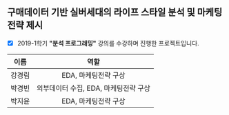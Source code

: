 ## 구매데이터 기반 실버세대의 라이프 스타일 분석 및 마케팅 전략 제시

- [x] 2019-1학기 **"분석 프로그래밍"** 강의를 수강하며 진행한 프로젝트입니다.

|이름|역할|
|:---:|:---:|
|강경림|EDA, 마케팅전략 구상|
|박경빈|외부데이터 수집, EDA, 마케팅전략 구상|
|박지윤|EDA, 마케팅전략 구상|
